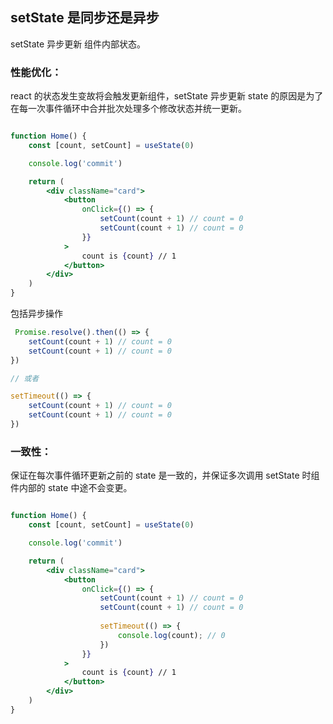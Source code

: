 ## setState 是同步还是异步

setState 异步更新 组件内部状态。

### 性能优化：

react 的状态发生变故将会触发更新组件，setState 异步更新 state 的原因是为了在每一次事件循环中合并批次处理多个修改状态并统一更新。

```jsx

function Home() {
    const [count, setCount] = useState(0)

    console.log('commit')

    return (
        <div className="card">
            <button
                onClick={() => {
                    setCount(count + 1) // count = 0
                    setCount(count + 1) // count = 0
                }}
            >
                count is {count} // 1
            </button>
        </div>
    )
}

```

包括异步操作

```js
 Promise.resolve().then(() => {
    setCount(count + 1) // count = 0
    setCount(count + 1) // count = 0
})

// 或者

setTimeout(() => {
    setCount(count + 1) // count = 0
    setCount(count + 1) // count = 0
})
```

### 一致性：

保证在每次事件循环更新之前的 state 是一致的，并保证多次调用 setState 时组件内部的 state 中途不会变更。


```jsx

function Home() {
    const [count, setCount] = useState(0)

    console.log('commit')

    return (
        <div className="card">
            <button
                onClick={() => {
                    setCount(count + 1) // count = 0
                    setCount(count + 1) // count = 0
                    
                    setTimeout(() => {
                        console.log(count); // 0
                    })
                }}
            >
                count is {count} // 1
            </button>
        </div>
    )
}

```
